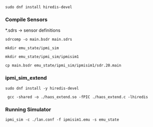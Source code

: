 `sudo dnf install hiredis-devel`


### Compile Sensors

*.sdrs -> sensor definitions

```
sdrcomp -o main.bsdr main.sdrs

mkdir emu_state/ipmi_sim

mkdir emu_state/ipmi_sim/ipmisim1

cp main.bsdr emu_state/ipmi_sim/ipmisim1/sdr.20.main
```


### ipmi_sim_extend

`sudo dnf install -y hiredis-devel`

` gcc -shared -o ./haos_extend.so -fPIC ./haos_extend.c -lhiredis`

### Running Simulator

`ipmi_sim -c ./lan.conf -f ipmisim1.emu -s emu_state`